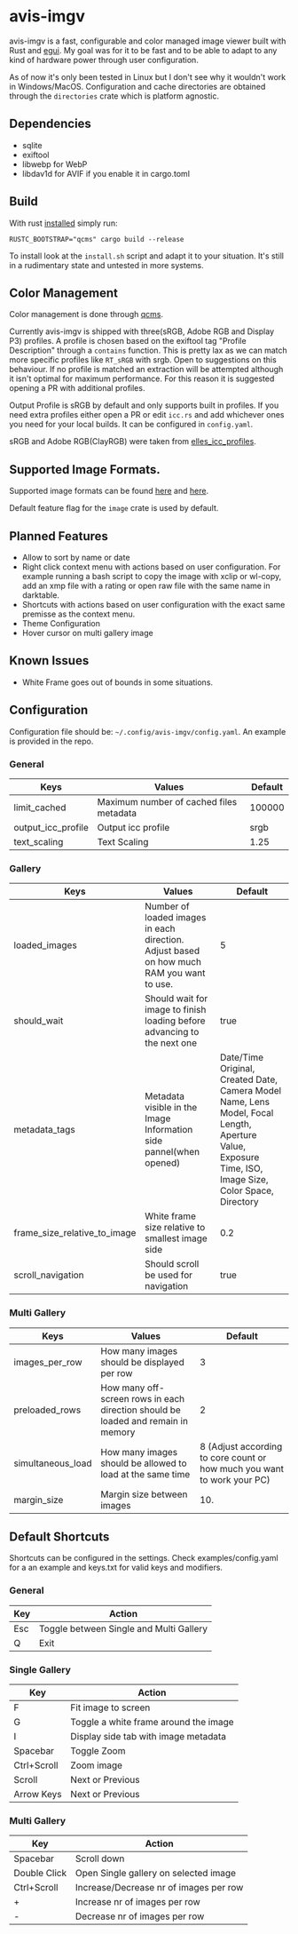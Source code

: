 # avis-imgv

avis-imgv is a fast, configurable and color managed image viewer built with Rust and [egui](https://github.com/emilk/egui). My goal was for it to be fast and to be able to adapt to any kind of hardware power through user configuration.

As of now it's only been tested in Linux but I don't see why it wouldn't work in Windows/MacOS. Configuration and cache directories are obtained through the `directories` crate which is platform agnostic.

## Dependencies

- sqlite
- exiftool
- libwebp for WebP
- libdav1d for AVIF if you enable it in cargo.toml

## Build

With rust [installed](https://rustup.rs/) simply run:

`RUSTC_BOOTSTRAP="qcms" cargo build --release`

To install look at the `install.sh` script and adapt it to your situation. It's still in a rudimentary state and untested in more systems.

## Color Management

Color management is done through [qcms](https://github.com/FirefoxGraphics/qcms).

Currently avis-imgv is shipped with three(sRGB, Adobe RGB and Display P3) profiles. A profile is chosen based on the exiftool tag "Profile Description" through a `contains` function. This is pretty lax as we can match more specific profiles like `RT_sRGB` with srgb. Open to suggestions on this behaviour. If no profile is matched an extraction will be attempted although it isn't optimal for maximum performance. For this reason it is suggested opening a PR with additional profiles.

Output Profile is sRGB by default and only supports built in profiles. If you need extra profiles either open a PR or edit `icc.rs` and add whichever ones you need for your local builds. It can be configured in `config.yaml`.

sRGB and Adobe RGB(ClayRGB) were taken from [elles_icc_profiles](https://github.com/ellelstone/elles_icc_profiles).

## Supported Image Formats.

Supported image formats can be found [here](https://github.com/image-rs/image/blob/master/README.md) and [here](https://docs.rs/crate/image/latest/features).

Default feature flag for the `image` crate is used by default.

## Planned Features

- Allow to sort by name or date
- Right click context menu with actions based on user configuration. For example running a bash script to copy the image with xclip or wl-copy, add an xmp file with a rating or open raw file with the same name in darktable.
- Shortcuts with actions based on user configuration with the exact same premisse as the context menu.
- Theme Configuration
- Hover cursor on multi gallery image

## Known Issues

- White Frame goes out of bounds in some situations.

## Configuration

Configuration file should be: `~/.config/avis-imgv/config.yaml`. An example is provided in the repo.

### General

Keys | Values | Default 
--- | --- | ---
limit_cached  | Maximum number of cached files metadata | 100000
output_icc_profile | Output icc profile | srgb 
text_scaling | Text Scaling | 1.25

### Gallery

Keys | Values | Default 
--- | --- | ---
loaded_images | Number of loaded images in each direction. Adjust based on how much RAM you want to use. | 5
should_wait | Should wait for image to finish loading before advancing to the next one | true
metadata_tags | Metadata visible in the Image Information side pannel(when opened) | Date/Time Original, Created Date, Camera Model Name, Lens Model, Focal Length, Aperture Value, Exposure Time, ISO, Image Size, Color Space, Directory
frame_size_relative_to_image | White frame size relative to smallest image side | 0.2
scroll_navigation | Should scroll be used for navigation | true

### Multi Gallery

Keys | Values | Default 
--- | --- | ---
images_per_row | How many images should be displayed per row | 3
preloaded_rows | How many off-screen rows in each direction should be loaded and remain in memory | 2
simultaneous_load | How many images should be allowed to load at the same time | 8 (Adjust according to core count or how much you want to work your PC)
margin_size | Margin size between images | 10.

## Default Shortcuts

Shortcuts can be configured in the settings. Check examples/config.yaml for a an example and keys.txt for valid keys and modifiers.

### General

Key | Action
--- | --- 
Esc | Toggle between Single and Multi Gallery
Q | Exit

### Single Gallery

Key | Action
--- | --- 
F | Fit image to screen
G | Toggle a white frame around the image
I | Display side tab with image metadata
Spacebar | Toggle Zoom
Ctrl+Scroll | Zoom image
Scroll | Next or Previous 
Arrow Keys | Next or Previous


### Multi Gallery
Key | Action
--- | ---
Spacebar | Scroll down
Double Click | Open Single gallery on selected image
Ctrl+Scroll | Increase/Decrease nr of images per row
\+ | Increase nr of images per row
\- | Decrease nr of images per row


